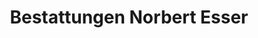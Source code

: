 ---
title: "Bestattungen Norbert Esser"
url: /neuss/bestattungen-norbert-esser/
shop: Bestattungen
---